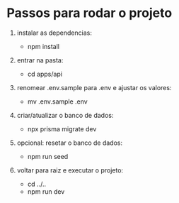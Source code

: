 # Passos para rodar o projeto

1) instalar as dependencias:
   * npm install
   
2) entrar na pasta:
   * cd apps/api
   
3) renomear .env.sample para .env e ajustar os valores:
   * mv .env.sample .env
   
4) criar/atualizar o banco de dados:
   * npx prisma migrate dev
   
5) opcional: resetar o banco de dados:
   * npm run seed
   
6) voltar para raiz e executar o projeto:
    * cd ../..
    * npm run dev
